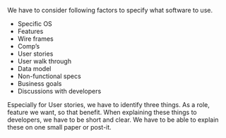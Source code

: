We have to consider following factors to specify what software to use.
+ Specific OS
+ Features
+ Wire frames
+ Comp’s
+ User stories
+ User walk through
+ Data model
+ Non-functional specs
+ Business goals
+ Discussions with developers

Especially for User stories, we have to identify three things.
As a role, feature we want, so that benefit.
When explaining these things to developers, we have to be short and clear.
We have to be able to explain these on one small paper or post-it.
